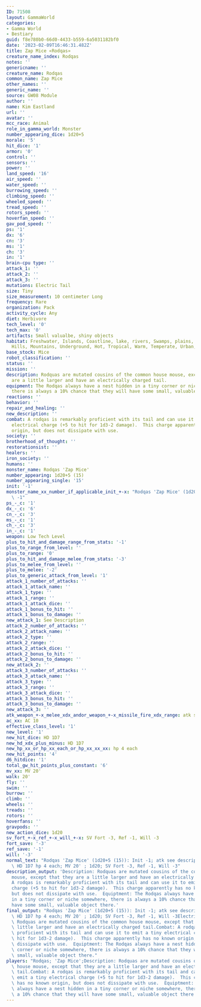 ```yaml
---
ID: 71508
layout: GammaWorld
categories:
- Gamma World
- Bestiary
guid: f8e780b0-66d0-4433-b559-6a5031182bf0
date: '2023-02-09T16:46:31.482Z'
title: Zap Mice «Rodqas»
creature_name_index: Rodqas
notes: ''
genericname: ''
creature_name: Rodqas
common_name: Zap Mice
other_names: ''
generic_name: ''
source: GW08 Module
author: ''
name: Kim Eastland
url: ''
avatar: ''
mcc_race: Animal
role_in_gamma_world: Monster
number_appearing_dice: 1d20+5
morale: '5'
hit_dice: '1'
armor: '0'
control: ''
sensors: ''
power: ''
land_speed: '16'
air_speed: ''
water_speed: ''
burrowing_speed: ''
climbing_speed: ''
wheeled_speed: ''
tread_speed: ''
rotors_speed: ''
hoverfan_speed: ''
gav_pod_speed: ''
ps: '1'
dx: '6'
cn: '3'
ms: '1'
ch: '3'
in: '1'
brain-cpu type: ''
attack_1: ''
attack_2: ''
attack_3: ''
mutations: Electric Tail
size: Tiny
size_measurement: 10 centimeter Long
frequency: Rare
organization: Pack
activity_cycle: Any
diet: Herbivore
tech_level: '0'
tech_max: '0'
artifacts: Small valualbe, shiny objects
habitat: Freshwater, Islands, Coastline, lake, rivers, Swamps, plains, desert, forest,
  Hills, Mountains, Underground, Hot, Tropical, Warm, Temperate, Urban, Rural, Ruins
base_stock: Mice
robot_classification: ''
status: ''
mission: ''
description: Rodquas are mutated cousins of the common house mouse, except that they
  are a little larger and have an electrically charged tail.
equipment: The Rodqas always have a nest hidden in a tiny corner or niche somewhere,
  there is always a 10% chance that they will have some small, valuable object there.
reactions: ''
behavior: ''
repair_and_healing: ''
new_description: ''
combat: A rodqas is remarkably proficient with its tail and can use it to emit a tiny
  electrical charge (+5 to hit for 1d3-2 damage).  This charge apparently has no known
  origin, but does not dissipate with use.
society: ''
brotherhood_of_thought: ''
restorationsist: ''
healers: ''
iron_society: ''
humans: ''
monster_name: Rodqas 'Zap Mice'
number_appearing: 1d20+5 (15)
number_appearing_single: '15'
init: '-1'
monster_name_xx_number_if_applicable_init_+-x: "Rodqas 'Zap Mice' (1d20+5 (15)): Init\
  \ -1"
ps_-_c: '1'
dx_-_c: '6'
cn_-_c: '3'
ms_-_c: '1'
ch_-_c: '3'
in_-_c: '1'
weapon: Low Tech Level
plus_to_hit_and_damage_range_from_stats: '-1'
plus_to_range_from_level: ''
plus_to_range: '0'
plus_to_hit_and_damage_melee_from_stats: '-3'
plus_to_melee_from_level: ''
plus_to_melee: '-2'
plus_to_generic_attack_from_level: '1'
attack_1_number_of_attacks: ''
attack_1_attack_name: ''
attack_1_type: ''
attack_1_range: ''
attack_1_attack_dice: ''
attack_1_bonus_to_hit: ''
attack_1_bonus_to_damage: ''
new_attack_1: See Description
attack_2_number_of_attacks: ''
attack_2_attack_name: ''
attack_2_type: ''
attack_2_range: ''
attack_2_attack_dice: ''
attack_2_bonus_to_hit: ''
attack_2_bonus_to_damage: ''
new_attack_2: ''
attack_3_number_of_attacks: ''
attack_3_attack_name: ''
attack_3_type: ''
attack_3_range: ''
attack_3_attack_dice: ''
attack_3_bonus_to_hit: ''
attack_3_bonus_to_damage: ''
new_attack_3: ''
atk_weapon_+-x_melee_xdx_andor_weapon_+-x_missile_fire_xdx_range: atk see description
ac_xx: AC 10
effective_class_level: '1'
new_level: '1'
new_hit_dice: HD 1D7
new_hd_xdx_plus_minus: HD 1D7
new_hp_xx_or_hp_xx_each_or_hp_xx_xx_xx: hp 4 each
new_hit_points: '4'
d6_hitdice: '1'
total_gw_hit_points_plus_constant: '6'
mv_xx: MV 20'
walk: 20'
fly: ''
swim: ''
burrow: ''
climb: ''
wheels: ''
treads: ''
rotors: ''
hoverfans: ''
gravpods: ''
new_action_dice: 1d20
sv_fort_+-x_ref_+-x_will_+-x: SV Fort -3, Ref -1, Will -3
fort_save: '-3'
ref_save: '-1'
will: '-3'
normal_text: "Rodqas 'Zap Mice' (1d20+5 (15)): Init -1; atk see description; AC 10;\
  \ HD 1D7 hp 4 each; MV 20' ; 1d20; SV Fort -3, Ref -1, Will -3"
description_output: 'Description: Rodquas are mutated cousins of the common house
  mouse, except that they are a little larger and have an electrically charged tail.Combat:
  A rodqas is remarkably proficient with its tail and can use it to emit a tiny electrical
  charge (+5 to hit for 1d3-2 damage).  This charge apparently has no known origin,
  but does not dissipate with use.  Equiptment: The Rodqas always have a nest hidden
  in a tiny corner or niche somewhere, there is always a 10% chance that they will
  have some small, valuable object there.'
final_output: "Rodqas 'Zap Mice' (1d20+5 (15)): Init -1; atk see description; AC 10;\
  \ HD 1D7 hp 4 each; MV 20' ; 1d20; SV Fort -3, Ref -1, Will -3Electric TailDescription:\
  \ Rodquas are mutated cousins of the common house mouse, except that they are a\
  \ little larger and have an electrically charged tail.Combat: A rodqas is remarkably\
  \ proficient with its tail and can use it to emit a tiny electrical charge (+5 to\
  \ hit for 1d3-2 damage).  This charge apparently has no known origin, but does not\
  \ dissipate with use.  Equiptment: The Rodqas always have a nest hidden in a tiny\
  \ corner or niche somewhere, there is always a 10% chance that they will have some\
  \ small, valuable object there."
players: "Rodqas; 'Zap Mice';Description: Rodquas are mutated cousins of the common\
  \ house mouse, except that they are a little larger and have an electrically charged\
  \ tail.Combat: A rodqas is remarkably proficient with its tail and can use it to\
  \ emit a tiny electrical charge (+5 to hit for 1d3-2 damage).  This charge apparently\
  \ has no known origin, but does not dissipate with use.  Equiptment: The Rodqas\
  \ always have a nest hidden in a tiny corner or niche somewhere, there is always\
  \ a 10% chance that they will have some small, valuable object there.|"
---
```

</br>